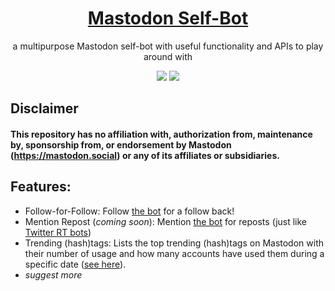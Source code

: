 <div id="Mastodon" align="center">
  <h1><a href="https://mastodon.social/@ibnaleem">Mastodon Self-Bot</a></h1>
    <p>a multipurpose Mastodon self-bot with useful functionality and APIs to play around with</p>
    <a href="https://github.com/ibnaleem/mastodon-bot/blob/main/LICENSE"><img src="https://img.shields.io/github/license/ibnaleem/mastodon-bot?style=for-the-badge"></a>
    <a href="https://github.com/ibnaleem/mastodon-bot/stargazers"><img src="https://img.shields.io/github/stars/ibnaleem/mastodon-bot.svg?style=for-the-badge"></a>
</div>

## Disclaimer
#### This repository has no affiliation with, authorization from, maintenance by, sponsorship from, or endorsement by Mastodon (https://mastodon.social) or any of its affiliates or subsidiaries.

## Features:
- Follow-for-Follow: Follow [the bot](https://mastodon.social/@ibnaleem) for a follow back!
- Mention Repost (*coming soon*): Mention [the bot](https://mastodon.social/@ibnaleem) for reposts (just like [Twitter RT bots](https://thenextweb.com/news/12-weird-and-wonderful-twitter-retweet-bots))
- Trending (hash)tags: Lists the top trending (hash)tags on Mastodon with their number of usage and how many accounts have used them during a specific date ([see here](https://mastodon.social/@ibnaleem/110452236512537375)).  
- *suggest more*
